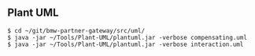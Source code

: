 


## Plant UML

	$ cd ~/git/bmw-partner-gateway/src/uml/
	$ java -jar ~/Tools/Plant-UML/plantuml.jar -verbose compensating.uml
	$ java -jar ~/Tools/Plant-UML/plantuml.jar -verbose interaction.uml
    
   